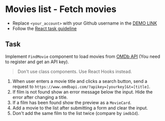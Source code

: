# Movies list - Fetch movies
- Replace `<your_account>` with your Github username in the
 [DEMO LINK](https://vasylevskaya.github.io/react_movies-list-fetch-movies/)
- Follow the [React task guideline](https://github.com/mate-academy/react_task-guideline#react-tasks-guideline)

## Task
Implement `FindMovie` component to load movies from [OMDb API](http://www.omdbapi.com/) (You need to register and get an API key).

> Don't use class components. Use React Hooks instead.

1. When user enters a movie title and clicks a search button, send a request to `https://www.omdbapi.com/?apikey=[yourkey]&t=[title]`.
1. If film is not found show an error message below the input. Hide the error after changing a title.
1. If a film has been found show the preview as a `MovieCard`.
1. Add a movie to the list after submitting a form and clear the input.
1. Don't add the same film to the list twice (compare by `imdbId`).
